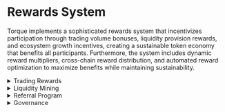 # Rewards System

Torque implements a sophisticated rewards system that incentivizes participation through trading volume bonuses, liquidity provision rewards, and ecosystem growth incentives, creating a sustainable token economy that benefits all participants. Furthermore, the system includes dynamic reward multipliers, cross-chain reward distribution, and automated reward optimization to maximize benefits while maintaining sustainability.

<div class="faq-container">

<details>
<summary>Trading Rewards</summary>
<div>
Earn rewards for active trading with tiered benefits based on trading volume and protocol participation.
</div>
</details>

<details>
<summary>Liquidity Mining</summary>
<div>
Stake LP tokens to earn additional rewards with flexible lock-up periods and competitive APYs.
</div>
</details>

<details>
<summary>Referral Program</summary>
<div>
Invite others to join Torque and earn rewards from their trading activity and protocol usage.
</div>
</details>

<details>
<summary>Governance</summary>
<div>
Participate in protocol governance and earn rewards for active community involvement and voting.
</div>
</details>

</div>